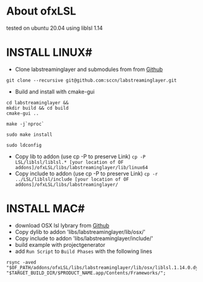 # About ofxLSL
tested on ubuntu 20.04 using liblsl 1.14

# INSTALL LINUX#
* Clone labstreaminglayer and submodules from from [Github](https://github.com/sccn/labstreaminglayer "https://github.com/sccn/labstreaminglayer")
```
git clone --recursive git@github.com:sccn/labstreaminglayer.git
```
* Build and install with cmake-gui
```
cd labstreaminglayer &&
mkdir build && cd build
cmake-gui ..
```
```
make -j`nproc`
```
```
sudo make install 
```
```
sudo ldconfig
```
* Copy lib to addon (use cp -P to preserve Link)
`cp -P  LSL/liblsl/liblsl.* [your location of OF addons]/ofxLSL/libs/labstreaminglayer/lib/linux64`
* Copy include to addon (use cp -P to preserve Link)
`cp -r ../LSL/liblsl/include [your location of OF addons]/ofxLSL/libs/labstreaminglayer/`


# INSTALL MAC#

* download OSX lsl lybrary from [Github](https://github.com/sccn/liblsl/releases)
* Copy dylib to addon 'libs/labstreaminglayer/lib/osx/'
* Copy include to addon 'libs/labstreaminglayer/include/'
* build example with projectgenerator
* add `Run Script` to `Build Phases` with the following lines
```
rsync -aved "$OF_PATH/addons/ofxLSL/libs/labstreaminglayer/lib/osx/liblsl.1.14.0.dylib" "$TARGET_BUILD_DIR/$PRODUCT_NAME.app/Contents/Frameworks/";
```
